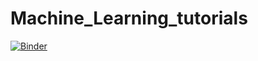 # Machine_Learning_tutorials

[![Binder](https://mybinder.org/badge_logo.svg)](https://mybinder.org/v2/gh/Davidoreilly12/Machine_Learning_tutorials/HEAD)


